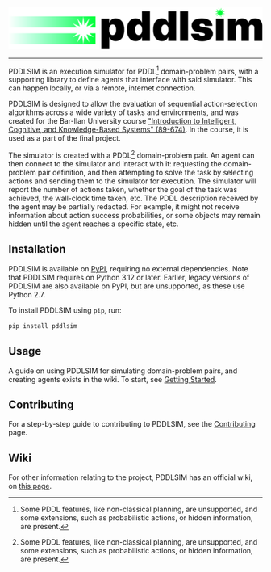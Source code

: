 <div align=center>
    <picture>
        <source srcset="/assets/pddlsim-dark.svg" media="(prefers-color-scheme: dark)"/>
        <img alt="PDDLSIM logo" src="/assets/pddlsim-light.svg"/>
    </picture>
    <hr/>
</div>

PDDLSIM is an execution simulator for PDDL[^1] domain-problem pairs, with a supporting library to define agents that interface with said simulator. This can happen locally, or via a remote, internet connection.

PDDLSIM is designed to allow the evaluation of sequential action-selection algorithms across a wide variety of tasks and environments, and was created for the Bar-Ilan University course ["Introduction to Intelligent, Cognitive, and Knowledge-Based Systems" (89-674)](https://www.cs.biu.ac.il/~galk/teach/current/intsys/). In the course, it is used as a part of the final project.

The simulator is created with a PDDL[^1] domain-problem pair. An agent can then connect to the simulator and interact with it: requesting the domain-problem pair definition, and then attempting to solve the task by selecting actions and sending them to the simulator for execution. The simulator will report the number of actions taken, whether the goal of the task was achieved, the wall-clock time taken, etc. The PDDL description received by the agent may be partially redacted. For example, it might not receive information about action success probabilities, or some objects may remain hidden until the agent reaches a specific state, etc.

## Installation

PDDLSIM is available on [PyPI](https://pypi.org/project/pddlsim/), requiring no external dependencies. Note that PDDLSIM requires on Python 3.12 or later. Earlier, legacy versions of PDDLSIM are also available on PyPI, but are unsupported, as these use Python 2.7.

To install PDDLSIM using `pip`, run:

```bash
pip install pddlsim
```

## Usage

A guide on using PDDLSIM for simulating domain-problem pairs, and creating agents exists in the wiki. To start, see [Getting Started](https://github.com/galk-research/pddlsim/wiki/Getting-Started).

## Contributing

For a step-by-step guide to contributing to PDDLSIM, see the [Contributing](https://github.com/galk-research/pddlsim/wiki/Contributing/) page.

## Wiki

For other information relating to the project, PDDLSIM has an official wiki, on [this page](https://github.com/galk-research/pddlsim/wiki).

[^1]: Some PDDL features, like non-classical planning, are unsupported, and some extensions, such as probabilistic actions, or hidden information, are present.